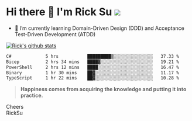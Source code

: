 # Hi there 👋 I'm Rick Su ![](https://komarev.com/ghpvc/?username=ricksu978)
<!--
**ricksu978/ricksu978** is a ✨ _special_ ✨ repository because its `README.md` (this file) appears on your GitHub profile.

Here are some ideas to get you started:

- 🔭 I’m currently working on ...
-->
- 🌱 I’m currently learning Domain-Driven Design (DDD) and Acceptance Test-Driven Development (ATDD)
<!--
- 👯 I’m looking to collaborate on ...
- 🤔 I’m looking for help with ...
- 💬 Ask me about ...
- 📫 How to reach me: ...
- 😄 Pronouns: ...
- ⚡ Fun fact: ...
-->
[![Rick's github stats](https://github-readme-stats.vercel.app/api?username=ricksu978&theme=dark)](https://github.com/ricksu978/ricksu978)

<!--START_SECTION:waka-->

```txt
C#             5 hrs           █████████▒░░░░░░░░░░░░░░░   37.33 %
Bicep          2 hrs 34 mins   ████▓░░░░░░░░░░░░░░░░░░░░   19.21 %
PowerShell     2 hrs 12 mins   ████░░░░░░░░░░░░░░░░░░░░░   16.47 %
Binary         1 hr 30 mins    ██▓░░░░░░░░░░░░░░░░░░░░░░   11.17 %
TypeScript     1 hr 22 mins    ██▓░░░░░░░░░░░░░░░░░░░░░░   10.28 %
```

<!--END_SECTION:waka-->

> **Happiness comes from acquiring the knowledge and putting it into practice.**

Cheers  
RickSu 
